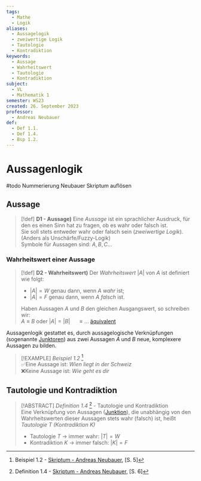 ```yaml
---
tags:
  - Mathe
  - Logik
aliases:
  - Aussagelogik
  - zweiwertige Logik
  - Tautologie
  - Kontradiktion
keywords:
  - Aussage
  - Wahrheitswert
  - Tautologie
  - Kontradiktion
subject:
  - VL
  - Mathematik 1
semester: WS23
created: 26. September 2023
professor:
  - Andreas Neubauer
def:
  - Def 1.1.
  - Def 1.4.
  - Bsp 1.2.
---
```

 

# Aussagenlogik

#todo Nummerierung Neubauer Skriptum auflösen

## Aussage

> [!def] **D1 - Aussage)**
> Eine *Aussage* ist ein sprachlicher Ausdruck, für den es einen Sinn hat zu fragen, ob es wahr oder falsch ist.  
> Sie soll stets entweder wahr oder falsch sein (*zweiwertige Logik*). (Anders als Unschärfe/Fuzzy-Logik)  
> Symbole für Aussagen sind: $A, B, C\dots$  

### Wahrheitswert einer Aussage

> [!def] **D2 - Wahrheitswert)**
> Der *Wahrheitswert* $|A|$ von $A$ ist definiert wie folgt:
> - $|A| = W$ genau dann, wenn $A$ *wahr* ist;
> - $|A| = F$ genau dann, wenn $A$ *falsch* ist.
> 
> Haben Aussagen $A$ und $B$ den gleichen Ausgangswert, so schreiben wir:  
> $A\equiv B$ oder $|A|=|B|$ $\quad\equiv\dots$ [äquivalent](Junktor.md#Äquivalenz)

Aussagenlogik gestattet es, durch aussagelogische Verknüpfungen (sogenannte [Junktoren](Junktor.md)) aus zwei Aussagen $A$ und $B$ neue, komplexere Aussagen zu bilden.

> [!EXAMPLE] *Beispiel 1.2* [^2]  
> ✅Eine Aussage ist: *Wien liegt in der Schweiz*  
> ❌Keine Aussage ist: *Wie geht es dir*

## Tautologie und Kontradiktion

> [!ABSTRACT] *Definition 1.4* [^3] - Tautologie und Kontradiktion  
> Eine Verknüpfung von Aussagen ([Junktion](Junktor.md)), die unabhängig von den Wahrheitswerten dieser Aussagen stets wahr (falsch) ist, heißt *Tautologie $T$ (Kontradiktion $K$)*
> - Tautologie $T$ $\to$ immer wahr: $|T| = W$
> - Kontradiktion $K$ $\to$ immer falsch: $|K| = F$

[^1]: Definition 1.1 - [Skriptum - Andreas Neubauer](../xEDU/Mathe1/mathematik.pdf), [S. 5]  
[^2]: Beispiel 1.2 - [Skriptum - Andreas Neubauer](../xEDU/Mathe1/mathematik.pdf), [S. 5]
[^3]: Definition 1.4 - [Skriptum - Andreas Neubauer](../xEDU/Mathe1/mathematik.pdf), [S. 6]